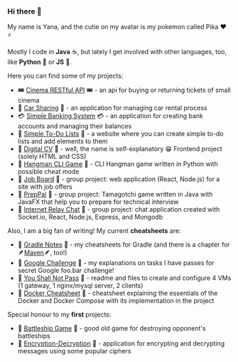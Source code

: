 ### Hi there 👋

My name is Yana, and the cutie on my avatar is my pokemon called Pika :heart: :zap:

Mostly I code in **Java** ☕️, but lately I get involved with other languages, too, like **Python** 🐍 or **JS** 💛.

Here you can find some of my projects:

- :tickets: [Cinema RESTful API](https://github.com/yanamlnk/cinema-rest-api) :tickets: - an api for buying or returning tickets of small cinema 
- :blue_car: [Car Sharing](https://github.com/yanamlnk/car-sharing) :blue_car: - an application for managing car rental process 
- :credit_card: [Simple Banking System](https://github.com/yanamlnk/simple-banking-system) :credit_card: - an application for creating bank accounts and managing their balances
- :black_heart: [Simple To-Do Lists](https://github.com/yanamlnk/simple-todo-lists) :black_heart: - a website where you can create simple to-do lists and add elements to them
- 👾 [Digital CV](https://github.com/yanamlnk/digital-cv) 👾 - well, the name is self-explanatory 😁 Frontend project (solely HTML and CSS)
- 📝 [Hangman CLI Game](https://github.com/yanamlnk/hangman) 📝 - CLI Hangman game written in Python with possible cheat mode
- 📰 [Job Board](https://github.com/yanamlnk/job-board) 📰 - group project: web application (React, Node.js) for a site with job offers
- 🐧 [PrepPal](https://github.com/yanamlnk/interview-tamagotchi) 🐧 - group project: Tamagotchi game written in Java with JavaFX that help you to prepare for technical interview
- 📲 [Internet Relay Chat](https://github.com/yanamlnk/irc-server) 📲 - group project: chat application created with Socket.io, React, Node.js, Express, and Mongodb

Also, I am a big fan of writing! My current **cheatsheets** are:

- :elephant: [Gradle Notes](https://github.com/yanamlnk/gradle-notes) :elephant: - my cheatsheets for Gradle (and there is a chapter for :feather:[Maven](https://github.com/yanamlnk/gradle-notes/blob/main/contents/12-maven-notes/README.md):feather:, too!)
- :rabbit: [Google Challenge](https://github.com/yanamlnk/google-challenge) :rabbit: - my explanations on tasks I have passes for secret Google foo.bar challenge!
- 🔧 [You Shall Not Pass](https://github.com/yanamlnk/you-shall-not-pass) 🔧 - readme and files to create and configure 4 VMs (1 gateway, 1 nginx/mysql server, 2 clients)
- 🐳 [Docker Cheatsheet](https://github.com/yanamlnk/docker-cheatsheet) 🐳 - cheatsheet explaining the essentials of the Docker and Docker Compose with its implementation in the project

Special honour to my **first** projects:
- :ship: [Battleship Game](https://github.com/yanamlnk/java-for-beginners/tree/main/battleship) :ship: - good old game for destroying opponent's battleships
- :closed_lock_with_key: [Encryption-Decryption](https://github.com/yanamlnk/java-for-beginners/tree/main/encryption-decryption) :closed_lock_with_key: - application for encrypting and decrypting messages using some popular ciphers

